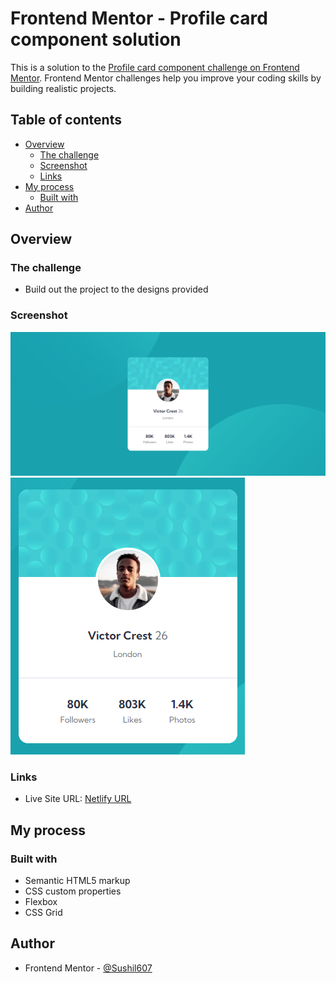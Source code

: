 # Frontend Mentor - Profile card component solution

This is a solution to the [Profile card component challenge on Frontend Mentor](https://www.frontendmentor.io/challenges/profile-card-component-cfArpWshJ). Frontend Mentor challenges help you improve your coding skills by building realistic projects.

## Table of contents

- [Overview](#overview)
  - [The challenge](#the-challenge)
  - [Screenshot](#screenshot)
  - [Links](#links)
- [My process](#my-process)
  - [Built with](#built-with)
- [Author](#author)

## Overview

### The challenge

- Build out the project to the designs provided

### Screenshot

![Desktop Design](./desktop.png)
![Mobile Design](./mobile.png)

### Links

- Live Site URL: [Netlify URL](https://profile-card-component-sdb.netlify.app/)

## My process

### Built with

- Semantic HTML5 markup
- CSS custom properties
- Flexbox
- CSS Grid

## Author

- Frontend Mentor - [@Sushil607](https://www.frontendmentor.io/profile/Sushil607)
